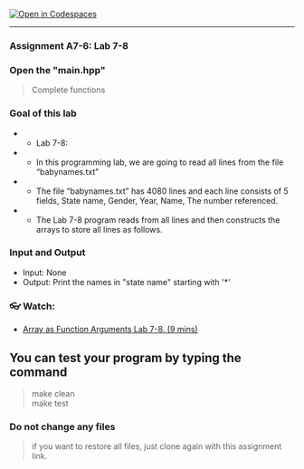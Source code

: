 [![Open in Codespaces](https://classroom.github.com/assets/launch-codespace-2972f46106e565e64193e422d61a12cf1da4916b45550586e14ef0a7c637dd04.svg)](https://classroom.github.com/open-in-codespaces?assignment_repo_id=15909904)
<!--
[A6-2] (https://prezi.com/p/edit/-xdwv8fik5xk/)

![A6-2](https://nimbus-screenshots.s3.amazonaws.com/s/ac06ba1edf608a5b180e7068287ef8c4.png) -->

---

### Assignment A7-6: Lab 7-8

### Open the "main.hpp"

> Complete functions

### Goal of this lab

- - Lab 7-8:
- - In this programming lab, we are going to read all lines from the file “babynames.txt”
- - The file “babynames.txt” has 4080 lines and each line consists of 5 fields, State name, Gender, Year, Name, The number referenced.
- - The Lab 7-8 program reads from all lines and then constructs the arrays to store all lines as follows.

### Input and Output

- Input: None <br>
-  Output: Print the names in "state name" starting with '*'

### 👓 Watch:

- [Array as Function Arguments Lab 7-8. (9 mins)](https://youtu.be/62chBGoql_Q)

## You can test your program by typing the command

> make clean <br>
> make test

### Do not change any files

> if you want to restore all files, just clone again with this assignment link.
